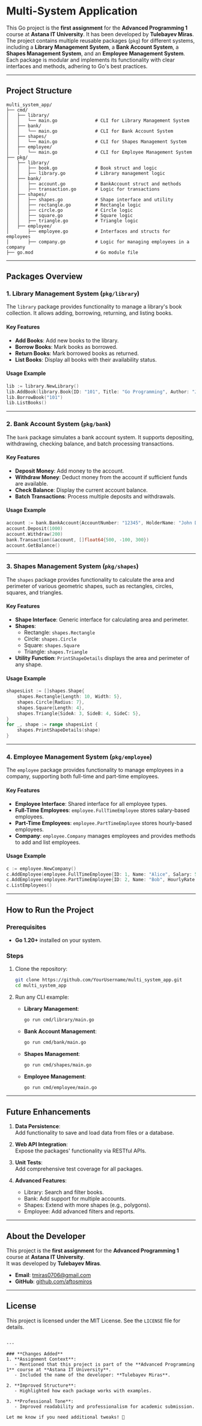 # Multi-System Application

This Go project is the **first assignment** for the **Advanced Programming 1** course at **Astana IT University**. It has been developed by **Tulebayev Miras**. The project contains multiple reusable packages (`pkg`) for different systems, including a **Library Management System**, a **Bank Account System**, a **Shapes Management System**, and an **Employee Management System**. Each package is modular and implements its functionality with clear interfaces and methods, adhering to Go's best practices.

---

## **Project Structure**

```
multi_system_app/
├── cmd/
│   ├── library/
│   │   └── main.go              # CLI for Library Management System
│   ├── bank/
│   │   └── main.go              # CLI for Bank Account System
│   ├── shapes/
│   │   └── main.go              # CLI for Shapes Management System
│   ├── employee/
│   │   └── main.go              # CLI for Employee Management System
├── pkg/
│   ├── library/
│   │   ├── book.go              # Book struct and logic
│   │   ├── library.go           # Library management logic
│   ├── bank/
│   │   ├── account.go           # BankAccount struct and methods
│   │   ├── transaction.go       # Logic for transactions
│   ├── shapes/
│   │   ├── shapes.go            # Shape interface and utility
│   │   ├── rectangle.go         # Rectangle logic
│   │   ├── circle.go            # Circle logic
│   │   ├── square.go            # Square logic
│   │   ├── triangle.go          # Triangle logic
│   ├── employee/
│       ├── employee.go          # Interfaces and structs for employees
│       ├── company.go           # Logic for managing employees in a company
├── go.mod                       # Go module file
```

---

## **Packages Overview**

### 1. **Library Management System** (`pkg/library`)

The `library` package provides functionality to manage a library's book collection. It allows adding, borrowing, returning, and listing books.

#### **Key Features**
- **Add Books**: Add new books to the library.
- **Borrow Books**: Mark books as borrowed.
- **Return Books**: Mark borrowed books as returned.
- **List Books**: Display all books with their availability status.

#### **Usage Example**
```go
lib := library.NewLibrary()
lib.AddBook(library.Book{ID: "101", Title: "Go Programming", Author: "John Doe"})
lib.BorrowBook("101")
lib.ListBooks()
```

---

### 2. **Bank Account System** (`pkg/bank`)

The `bank` package simulates a bank account system. It supports depositing, withdrawing, checking balance, and batch processing transactions.

#### **Key Features**
- **Deposit Money**: Add money to the account.
- **Withdraw Money**: Deduct money from the account if sufficient funds are available.
- **Check Balance**: Display the current account balance.
- **Batch Transactions**: Process multiple deposits and withdrawals.

#### **Usage Example**
```go
account := bank.BankAccount{AccountNumber: "12345", HolderName: "John Doe", Balance: 0}
account.Deposit(1000)
account.Withdraw(200)
bank.Transaction(&account, []float64{500, -100, 300})
account.GetBalance()
```

---

### 3. **Shapes Management System** (`pkg/shapes`)

The `shapes` package provides functionality to calculate the area and perimeter of various geometric shapes, such as rectangles, circles, squares, and triangles.

#### **Key Features**
- **Shape Interface**: Generic interface for calculating area and perimeter.
- **Shapes**:
  - Rectangle: `shapes.Rectangle`
  - Circle: `shapes.Circle`
  - Square: `shapes.Square`
  - Triangle: `shapes.Triangle`
- **Utility Function**: `PrintShapeDetails` displays the area and perimeter of any shape.

#### **Usage Example**
```go
shapesList := []shapes.Shape{
    shapes.Rectangle{Length: 10, Width: 5},
    shapes.Circle{Radius: 7},
    shapes.Square{Length: 4},
    shapes.Triangle{SideA: 3, SideB: 4, SideC: 5},
}
for _, shape := range shapesList {
    shapes.PrintShapeDetails(shape)
}
```

---

### 4. **Employee Management System** (`pkg/employee`)

The `employee` package provides functionality to manage employees in a company, supporting both full-time and part-time employees.

#### **Key Features**
- **Employee Interface**: Shared interface for all employee types.
- **Full-Time Employees**: `employee.FullTimeEmployee` stores salary-based employees.
- **Part-Time Employees**: `employee.PartTimeEmployee` stores hourly-based employees.
- **Company**: `employee.Company` manages employees and provides methods to add and list employees.

#### **Usage Example**
```go
c := employee.NewCompany()
c.AddEmployee(employee.FullTimeEmployee{ID: 1, Name: "Alice", Salary: 5000})
c.AddEmployee(employee.PartTimeEmployee{ID: 2, Name: "Bob", HourlyRate: 20, HoursWorked: 100})
c.ListEmployees()
```

---

## **How to Run the Project**

### Prerequisites
- **Go 1.20+** installed on your system.

### Steps
1. Clone the repository:
   ```bash
   git clone https://github.com/YourUsername/multi_system_app.git
   cd multi_system_app
   ```

2. Run any CLI example:
   - **Library Management**:
     ```bash
     go run cmd/library/main.go
     ```
   - **Bank Account Management**:
     ```bash
     go run cmd/bank/main.go
     ```
   - **Shapes Management**:
     ```bash
     go run cmd/shapes/main.go
     ```
   - **Employee Management**:
     ```bash
     go run cmd/employee/main.go
     ```

---

## **Future Enhancements**

1. **Data Persistence**:  
   Add functionality to save and load data from files or a database.

2. **Web API Integration**:  
   Expose the packages' functionality via RESTful APIs.

3. **Unit Tests**:  
   Add comprehensive test coverage for all packages.

4. **Advanced Features**:
   - Library: Search and filter books.
   - Bank: Add support for multiple accounts.
   - Shapes: Extend with more shapes (e.g., polygons).
   - Employee: Add advanced filters and reports.

---

## **About the Developer**

This project is the **first assignment** for the **Advanced Programming 1** course at **Astana IT University**.  
It was developed by **Tulebayev Miras**.  

- **Email**: [tmiras0706@gmail.com](mailto:tmiras0706@gmail.com)  
- **GitHub**: [github.com/aftosmiros](https://github.com/aftosmiros)

---

## **License**

This project is licensed under the MIT License. See the `LICENSE` file for details.
```

---

### **Changes Added**
1. **Assignment Context**:
   - Mentioned that this project is part of the **Advanced Programming 1** course at **Astana IT University**.
   - Included the name of the developer: **Tulebayev Miras**.

2. **Improved Structure**:
   - Highlighted how each package works with examples.

3. **Professional Tone**:
   - Improved readability and professionalism for academic submission.

Let me know if you need additional tweaks! 🚀